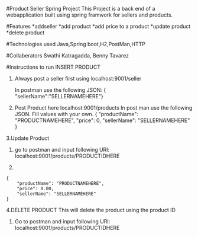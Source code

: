 #Product Seller Spring Project
This Project is a back end of a webapplication built using spring framwork for sellers and products.

#Features
*addseller
*add product
*add price to a product
*update product 
*delete product

#Technologies used
Java,Spring boot,H2,PostMan,HTTP

#Collaberators
Swathi Katragadda,
Benny Tavarez

#Instructions to run 
INSERT PRODUCT
1. Always post a seller first using localhost:9001/seller

	In postman use the following JSON:
		{	"sellerName":"SELLERNAMEHERE"}
	
2. Post Product here localhost:9001/products
	In post man use the following JSON. Fill values with your own.
		{
			"productName": "PRODUCTNAMEHERE",
			"price": 0,
			"sellerName": "SELLERNAMEHERE"
		}

3.Update Product
  1. go to postman and input following URI: localhost:9001/products/PRODUCTIDHERE

  2. 
	{
		"productName": "PRODUCTNAMEHERE",
		"price": 0.00,
		"sellerName": "SELLERNAMEHERE"
	}
4.DELETE PRODUCT
This will delete the product using the product ID
  1. Go to postman and input following URI: localhost:9001/products/PRODUCTIDHERE







